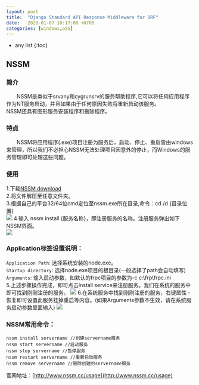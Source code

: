 ```yaml
---
layout: post
title:  "Django Standard API Response Middleware for DRF"
date:   2020-01-07 10:17:00 +0700
categories: [windows,oSS]
---
```

* any list
{:toc}

## NSSM
### 简介
　　NSSM是类似于srvany和cygrunsrv的服务帮助程序,它可以将任何应用程序作为NT服务启动，并且如果由于任何原因失败将重新启动该服务。  
NSSM还具有图形服务安装程序和删除程序。
### 特点
　　NSSM将应用程序(.exe)项目注册为服务后，启动、停止、重启皆由windows来管理，所以我们不必担心NSSM无法处理项目因意外的停止，而Windows的服务管理即可处理这些问题。
### 使用
1.下载[NSSM download](https://nssm.cc/release/nssm-2.24.zip)  
2.将文件解压至任意文件夹。  
3.根据自己的平台32/64位cmd定位至nssm.exe所在目录,命令：cd /d {目录位置}  
![](/images/posts/nssm/nssm01.png)
4.输入 nssm install {服务名称}，即注册服务的名称。注册服务弹出如下NSSM界面。  
![](/images/posts/nssm/nssm02.png)
### Application标签设置说明：
`Application Path`: 选择系统安装的node.exe。  
`Startup directory`: 选择node.exe项目的根目录(一般选择了path会自动填写)  
`Arguments`: 输入启动参数，如默认的frpc项目的参数为-c c:\frp\frpc.ini  
5.上述步骤操作完成，即可点击Install service来注册服务。我们在系统的服务中即可找到刚刚注册的服务。
 ![](/images/posts/nssm/nssm03.png)
6.在系统服务中找到刚刚注册的服务，右键属性 - 恢复即可设置此服务挂掉重启等内容。(如果Arguments参数不生效，请在系统服务启动参数里面输入)
![](/images/posts/nssm/nssm04.png)
### NSSM常用命令：
```
nssm install servername //创建servername服务
nssm start servername //启动服务
nssm stop servername //暂停服务
nssm restart servername //重新启动服务
nssm remove servername //删除创建的servername服务
```
官网地址：[http://www.nssm.cc/usage](http://www.nssm.cc/usage)
